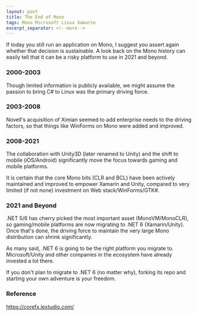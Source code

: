 ```yaml
---
layout: post
title: The End of Mono
tags: Mono Microsoft Linux Xamarin
excerpt_separator: <!--more-->
---
```


If today you still run an application on Mono, I suggest you assert again whether that decision is sustainable. A look back on the Mono history can easily tell that it can be a risky platform to use in 2021 and beyond.
<!--more-->

### 2000-2003
Though limited information is publicly available, we might assume the passion to bring C# to Linux was the primary driving force.

### 2003-2008
Novell's acquisition of Ximian seemed to add enterprise needs to the driving factors, so that things like WinForms on Mono were added and improved.

### 2008-2021
The collaboration with Unity3D (later renamed to Unity) and the shift to mobile (iOS/Android) significantly move the focus towards gaming and mobile platforms. 

It is certain that the core Mono bits (CLR and BCL) have been actively maintained and improved to empower Xamarin and Unity, compared to very limited (if not none) investment on Web stack/WinForms/GTK#.

### 2021 and Beyond
.NET 5/6 has cherry picked the most important asset (MonoVM/MonoCLR), so gaming/mobile platforms are now migrating to .NET 6 (Xamarin/Unity). Once that's done, the driving force to maintain the very large Mono distribution can shrink significantly.

As many said, .NET 6 is going to be the right platform you migrate to. Microsoft/Unity and other companies in the ecosystem have already invested a lot there.

If you don't plan to migrate to .NET 6 (no matter why), forking its repo and starting your own adventure is your freedom.

### Reference

https://corefx.lextudio.com/
